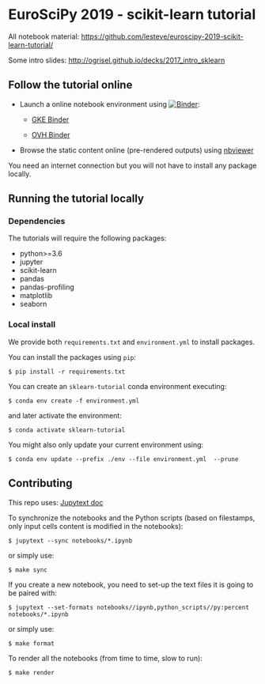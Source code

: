 # EuroSciPy 2019 - scikit-learn tutorial

All notebook material: https://github.com/lesteve/euroscipy-2019-scikit-learn-tutorial/

Some intro slides: http://ogrisel.github.io/decks/2017_intro_sklearn

## Follow the tutorial online

- Launch a online notebook environment using [![Binder](https://mybinder.org/badge_logo.svg)](
               https://mybinder.org/v2/gh/lesteve/euroscipy-2019-scikit-learn-tutorial/master):

  - [GKE Binder](https://gke.mybinder.org/v2/gh/lesteve/euroscipy-2019-scikit-learn-tutorial/master)

  - [OVH Binder](https://ovh.mybinder.org/v2/gh/lesteve/euroscipy-2019-scikit-learn-tutorial/master)

- Browse the static content online (pre-rendered outputs) using [nbviewer](
  https://nbviewer.jupyter.org/github/lesteve/euroscipy-2019-scikit-learn-tutorial/tree/master/rendered_notebooks/)

You need an internet connection but you will not have to install any package
locally.


## Running the tutorial locally

### Dependencies

The tutorials will require the following packages:

* python>=3.6
* jupyter
* scikit-learn
* pandas
* pandas-profiling
* matplotlib
* seaborn

### Local install

We provide both `requirements.txt` and `environment.yml` to install packages.

You can install the packages using `pip`:

```
$ pip install -r requirements.txt
```

You can create an `sklearn-tutorial` conda environment executing:

```
$ conda env create -f environment.yml
```

and later activate the environment:

```
$ conda activate sklearn-tutorial
```

You might also only update your current environment using:

```
$ conda env update --prefix ./env --file environment.yml  --prune
```

## Contributing

This repo uses: [Jupytext doc](https://jupytext.readthedocs.io/)

To synchronize the notebooks and the Python scripts (based on filestamps, only
input cells content is modified in the notebooks):

```
$ jupytext --sync notebooks/*.ipynb
```

or simply use:

```
$ make sync
```

If you create a new notebook, you need to set-up the text files it is going to
be paired with:

```
$ jupytext --set-formats notebooks//ipynb,python_scripts//py:percent notebooks/*.ipynb
```

or simply use:

```
$ make format
```

To render all the notebooks (from time to time, slow to run):

```
$ make render
```
